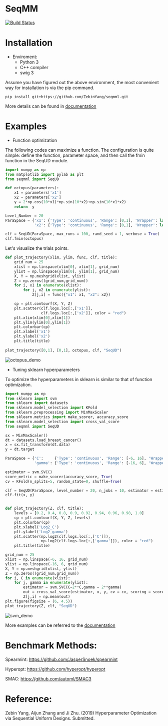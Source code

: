 # SeqMM

[![Build Status](https://travis-ci.com/ZebinYang/seqmml.svg?branch=master)](https://travis-ci.com/ZebinYang/seqmml.svg?branch=master)

# Installation

- Enviroment: 
    - Python 3
    - C++ compiler
    - swig 3
    
Assume you have figured out the above environment, the most convenient way for installation is via the pip command. 
```sheel
pip install git+https://github.com/ZebinYang/seqmml.git
```

More details can be found in [documentation](https://zebinyang.github.io/seqmml/build/html/installation.html)

# Examples

- Function optimization

The following codes can maximize a function. The configuration is quite simple: define the function, parameter space, and then call 
the fmin function in the SeqUD module. 

```python 
import numpy as np 
from matplotlib import pylab as plt
from seqmml import SeqUD

def octopus(parameters):
    x1 = parameters['x1']
    x2 = parameters['x2']
    y = 2*np.cos(10*x1)*np.sin(10*x2)+np.sin(10*x1*x2)
    return  y

Level_Number = 20
ParaSpace = {'x1': {'Type': 'continuous', 'Range': [0,1], 'Wrapper': lambda x: x}, 
             'x2': {'Type': 'continuous', 'Range': [0,1], 'Wrapper': lambda x: x}}

clf = SeqUD(ParaSpace, max_runs = 100, rand_seed = 1, verbose = True)
clf.fmin(octopus)
```

Let's visualize the trials points.
```python
def plot_trajectory(xlim, ylim, func, clf, title):
    grid_num = 25
    xlist = np.linspace(xlim[0], xlim[1], grid_num)
    ylist = np.linspace(ylim[0], ylim[1], grid_num)
    X, Y = np.meshgrid(xlist, ylist)
    Z = np.zeros((grid_num,grid_num))
    for i, x1 in enumerate(xlist):
        for j, x2 in enumerate(ylist):
            Z[j,i] = func({"x1": x1, "x2": x2})

    cp = plt.contourf(X, Y, Z)
    plt.scatter(clf.logs.loc[:,['x1']], 
                clf.logs.loc[:,['x2']], color = "red")
    plt.xlim(xlim[0],xlim[1])
    plt.ylim(ylim[0],ylim[1])
    plt.colorbar(cp)
    plt.xlabel('x1')
    plt.ylabel('x2')
    plt.title(title)
    
plot_trajectory([0,1], [0,1], octopus, clf, "SeqUD")
```
 ![octopus_demo](https://github.com/ZebinYang/seqmml/blob/master/docs/source/images/octopus_demo.png)


- Tuning sklearn hyperparameters

To optimize the hyperparameters in sklearn is similar to that of function optimization. 
```python
import numpy as np
from sklearn import svm
from sklearn import datasets
from sklearn.model_selection import KFold 
from sklearn.preprocessing import MinMaxScaler
from sklearn.metrics import make_scorer, accuracy_score
from sklearn.model_selection import cross_val_score
from seqmml import SeqUD

sx = MinMaxScaler()
dt = datasets.load_breast_cancer()
x = sx.fit_transform(dt.data)
y = dt.target

ParaSpace = {'C':     {'Type': 'continuous', 'Range': [-6, 16], 'Wrapper': np.exp2}, 
             'gamma': {'Type': 'continuous', 'Range': [-16, 6], 'Wrapper': np.exp2}}

estimator = svm.SVC()
score_metric = make_scorer(accuracy_score, True)
cv = KFold(n_splits=5, random_state=0, shuffle=True)

clf = SeqUD(ParaSpace, level_number = 20, n_jobs = 10, estimator = estimator, cv = cv, scoring = score_metric, refit = True, verbose = True)
clf.fit(x, y)
```

```python

def plot_trajectory(Z, clf, title):
    levels = [0.2, 0.4, 0.8, 0.9, 0.92, 0.94, 0.96, 0.98, 1.0]
    cp = plt.contourf(X, Y, Z, levels)
    plt.colorbar(cp)
    plt.xlabel('Log2_C')
    plt.ylabel('Log2_gamma')
    plt.scatter(np.log2(clf.logs.loc[:,['C']]), 
                np.log2(clf.logs.loc[:,['gamma']]), color = "red")
    plt.title(title)

grid_num = 25
xlist = np.linspace(-6, 16, grid_num)
ylist = np.linspace(-16, 6, grid_num)
X, Y = np.meshgrid(xlist, ylist)
Z = np.zeros((grid_num,grid_num))
for i, C in enumerate(xlist):
    for j, gamma in enumerate(ylist):
        estimator = svm.SVC(C=2**C,gamma = 2**gamma)
        out = cross_val_score(estimator, x, y, cv = cv, scoring = score_metric)
        Z[j,i] = np.mean(out)
plt.figure(figsize = (6, 4.5))
plot_trajectory(Z, clf, "SeqUD")
```

 ![svm_demo](https://github.com/ZebinYang/seqmml/blob/master/docs/source/images/svm_demo.png)

More examples can be referred to the [documentation](https://zebinyang.github.io/seqmml/build/html/examples.html)


# Benchmark Methods:

Spearmint: https://github.com/JasperSnoek/spearmint

Hyperopt: https://github.com/hyperopt/hyperopt

SMAC: https://github.com/automl/SMAC3


# Reference:
Zebin Yang, Aijun Zhang and Ji Zhu. (2019) Hyperparameter Optimization via Sequential Uniform Designs. Submitted. 
